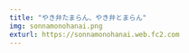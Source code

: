 ```yaml
---
title: "やき弁たまらん、やき弁とまらん"
img: sonnamonohanai.png
exturl: https://sonnamonohanai.web.fc2.com
---
```

